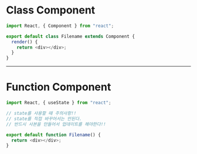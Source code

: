 # Class Component

```js
import React, { Component } from "react";

export default class Filename extends Component {
  render() {
    return <div></div>;
  }
}
```

---

# Function Component

```js
import React, { useState } from "react";

// state를 사용할 때 주의사항!!
// state를 직접 바꾸어서는 안된다.
// 반드시 사본을 만들어서 업데이트를 해야한다!!

export default function Filename() {
  return <div></div>;
}
```
